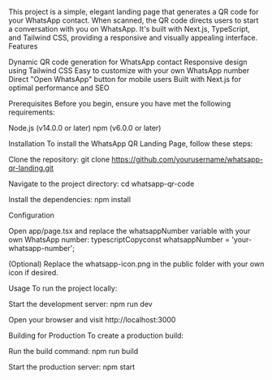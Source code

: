 This project is a simple, elegant landing page that generates a QR code for your WhatsApp contact. When scanned, the QR code directs users to start a conversation with you on WhatsApp. It's built with Next.js, TypeScript, and Tailwind CSS, providing a responsive and visually appealing interface.
Features

Dynamic QR code generation for WhatsApp contact
Responsive design using Tailwind CSS
Easy to customize with your own WhatsApp number
Direct "Open WhatsApp" button for mobile users
Built with Next.js for optimal performance and SEO

Prerequisites
Before you begin, ensure you have met the following requirements:

Node.js (v14.0.0 or later)
npm (v6.0.0 or later)

Installation
To install the WhatsApp QR Landing Page, follow these steps:

Clone the repository:
git clone https://github.com/yourusername/whatsapp-qr-landing.git

Navigate to the project directory:
cd whatsapp-qr-code

Install the dependencies:
npm install


Configuration

Open app/page.tsx and replace the whatsappNumber variable with your own WhatsApp number:
typescriptCopyconst whatsappNumber = 'your-whatsapp-number';

(Optional) Replace the whatsapp-icon.png in the public folder with your own icon if desired.

Usage
To run the project locally:

Start the development server:
npm run dev

Open your browser and visit http://localhost:3000

Building for Production
To create a production build:

Run the build command:
npm run build

Start the production server:
npm start


